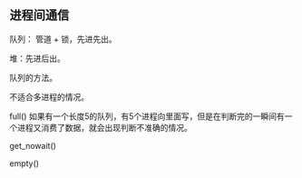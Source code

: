 ## 进程间通信

队列： 管道 + 锁，先进先出。

堆：先进后出。



队列的方法。

不适合多进程的情况。

full()   如果有一个长度5的队列，有5个进程向里面写，但是在判断完的一瞬间有一个进程又消费了数据，就会出现判断不准确的情况。

get_nowait()

empty()